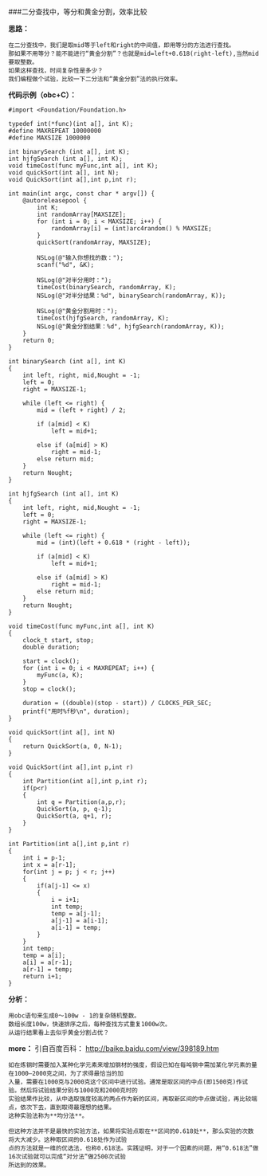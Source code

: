###二分查找中，等分和黄金分割，效率比较

**思路：**

    在二分查找中，我们是取mid等于left和right的中间值，即用等分的方法进行查找。
    那如果不用等分？能不能进行“黄金分割”？也就是mid=left+0.618(right-left),当然mid要取整数。
    如果这样查找，时间复杂性是多少？
    我们编程做个试验，比较一下二分法和“黄金分割”法的执行效率。


**代码示例（obc+C）：**

    #import <Foundation/Foundation.h>
     
    typedef int(*func)(int a[], int K);
    #define MAXREPEAT 10000000
    #define MAXSIZE 1000000
     
    int binarySearch (int a[], int K);
    int hjfgSearch (int a[], int K);
    void timeCost(func myFunc,int a[], int K);
    void quickSort(int a[], int N);
    void QuickSort(int a[],int p,int r);
     
    int main(int argc, const char * argv[]) {
        @autoreleasepool {
            int K;
            int randomArray[MAXSIZE];
            for (int i = 0; i < MAXSIZE; i++) {
                randomArray[i] = (int)arc4random() % MAXSIZE;
            }
            quickSort(randomArray, MAXSIZE);
             
            NSLog(@"输入你想找的数：");
            scanf("%d", &K);
             
            NSLog(@"对半分用时：");
            timeCost(binarySearch, randomArray, K);
            NSLog(@"对半分结果：%d", binarySearch(randomArray, K));
             
            NSLog(@"黄金分割用时：");
            timeCost(hjfgSearch, randomArray, K);
            NSLog(@"黄金分割结果：%d", hjfgSearch(randomArray, K));
        }
        return 0;
    }
     
    int binarySearch (int a[], int K)
    {
        int left, right, mid,Nought = -1;
        left = 0;
        right = MAXSIZE-1;
         
        while (left <= right) {
            mid = (left + right) / 2;
             
            if (a[mid] < K)
                left = mid+1;
             
            else if (a[mid] > K)
                right = mid-1;
            else return mid;
        }
        return Nought;
    }
     
    int hjfgSearch (int a[], int K)
    {
        int left, right, mid,Nought = -1;
        left = 0;
        right = MAXSIZE-1;
         
        while (left <= right) {
            mid = (int)(left + 0.618 * (right - left));
             
            if (a[mid] < K)
                left = mid+1;
             
            else if (a[mid] > K)
                right = mid-1;
            else return mid;
        }
        return Nought;
    }
     
    void timeCost(func myFunc,int a[], int K)
    {
        clock_t start, stop;
        double duration;
         
        start = clock();
        for (int i = 0; i < MAXREPEAT; i++) {
            myFunc(a, K);
        }
        stop = clock();
         
        duration = ((double)(stop - start)) / CLOCKS_PER_SEC;
        printf("用时%f秒\n", duration);
    }
     
    void quickSort(int a[], int N)
    {
        return QuickSort(a, 0, N-1);
    }
     
    void QuickSort(int a[],int p,int r)
    {
        int Partition(int a[],int p,int r);
        if(p<r)
        {
            int q = Partition(a,p,r);
            QuickSort(a, p, q-1);
            QuickSort(a, q+1, r);
        }
    }
     
    int Partition(int a[],int p,int r)
    {
        int i = p-1;
        int x = a[r-1];
        for(int j = p; j < r; j++)
        {
            if(a[j-1] <= x)
            {
                i = i+1;
                int temp;
                temp = a[j-1];
                a[j-1] = a[i-1];
                a[i-1] = temp;
            }
        }
        int temp;
        temp = a[i];
        a[i] = a[r-1];
        a[r-1] = temp;
        return i+1;
    }
    
**分析：**

    用obc语句来生成0～100w - 1的复杂随机整数。
    数组长度100w，快速排序之后，每种查找方式重复1000w次。
    从运行结果看上去似乎黄金分割占优？
    
**more：**
    引自百度百科： http://baike.baidu.com/view/398189.htm
    
    如在炼钢时需要加入某种化学元素来增加钢材的强度，假设已知在每吨钢中需加某化学元素的量在1000—2000克之间，为了求得最恰当的加
    入量，需要在1000克与2000克这个区间中进行试验。通常是取区间的中点(即1500克)作试验。然后将试验结果分别与1000克和2000克时的
    实验结果作比较，从中选取强度较高的两点作为新的区间，再取新区间的中点做试验，再比较端点，依次下去，直到取得最理想的结果。
    这种实验法称为**均分法**。
    
    但这种方法并不是最快的实验方法，如果将实验点取在**区间的0.618处**，那么实验的次数将大大减少。这种取区间的0.618处作为试验
    点的方法就是一维的优选法，也称0.618法。实践证明，对于一个因素的问题，用“0.618法”做16次试验就可以完成“对分法”做2500次试验
    所达到的效果。
   
    


